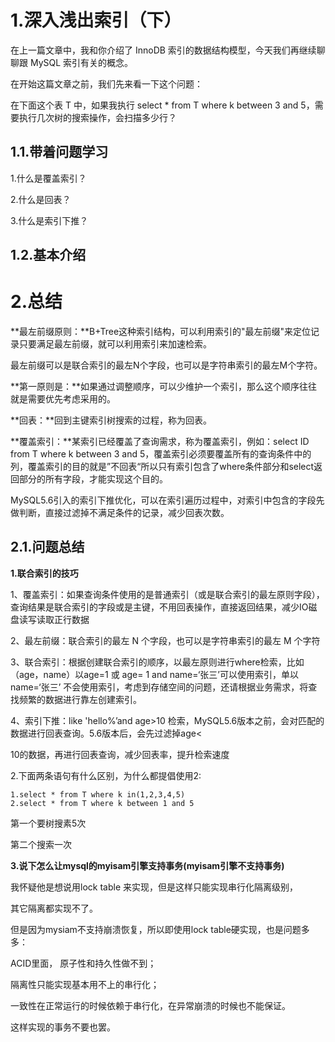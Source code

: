 # 1.深入浅出索引（下）

在上一篇文章中，我和你介绍了 InnoDB 索引的数据结构模型，今天我们再继续聊聊跟 MySQL 索引有关的概念。

在开始这篇文章之前，我们先来看一下这个问题：

在下面这个表 T 中，如果我执行 select \* from T where k between 3 and 5，需要执行几次树的搜索操作，会扫描多少行？

## 1.1.带着问题学习

1.什么是覆盖索引？

2.什么是回表？

3.什么是索引下推？

## 1.2.基本介绍

# 2.总结

**最左前缀原则：**B+Tree这种索引结构，可以利用索引的"最左前缀"来定位记录只要满足最左前缀，就可以利用索引来加速检索。

最左前缀可以是联合索引的最左N个字段，也可以是字符串索引的最左M个字符。

**第一原则是：**如果通过调整顺序，可以少维护一个索引，那么这个顺序往往就是需要优先考虑采用的。

**回表：**回到主键索引树搜索的过程，称为回表。

**覆盖索引：**某索引已经覆盖了查询需求，称为覆盖索引，例如：select ID from T where k between 3 and 5，覆盖索引必须要覆盖所有的查询条件中的列，覆盖索引的目的就是”不回表“所以只有索引包含了where条件部分和select返回部分的所有字段，才能实现这个目的。

MySQL5.6引入的索引下推优化，可以在索引遍历过程中，对索引中包含的字段先做判断，直接过滤掉不满足条件的记录，减少回表次数。

## 2.1.问题总结

**1.联合索引的技巧**

1、覆盖索引：如果查询条件使用的是普通索引（或是联合索引的最左原则字段），查询结果是联合索引的字段或是主键，不用回表操作，直接返回结果，减少IO磁盘读写读取正行数据

2、最左前缀：联合索引的最左 N 个字段，也可以是字符串索引的最左 M 个字符

3、联合索引：根据创建联合索引的顺序，以最左原则进行where检索，比如（age，name）以age=1 或 age= 1 and name=‘张三’可以使用索引，单以name=‘张三’ 不会使用索引，考虑到存储空间的问题，还请根据业务需求，将查找频繁的数据进行靠左创建索引。

4、索引下推：like 'hello%’and age&gt;10 检索，MySQL5.6版本之前，会对匹配的数据进行回表查询。5.6版本后，会先过滤掉age&lt;

10的数据，再进行回表查询，减少回表率，提升检索速度

2.下面两条语句有什么区别，为什么都提倡使用2:

```
1.select * from T where k in(1,2,3,4,5)
2.select * from T where k between 1 and 5
```

第一个要树搜素5次

第二个搜索一次

**3.说下怎么让mysql的myisam引擎支持事务\(myisam引擎不支持事务\)**

我怀疑他是想说用lock table 来实现，但是这样只能实现串行化隔离级别，

其它隔离都实现不了。

但是因为mysiam不支持崩溃恢复，所以即使用lock table硬实现，也是问题多多：

ACID里面， 原子性和持久性做不到；

隔离性只能实现基本用不上的串行化；

一致性在正常运行的时候依赖于串行化，在异常崩溃的时候也不能保证。

这样实现的事务不要也罢。

